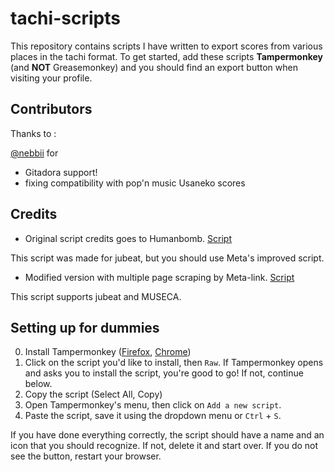 # tachi-scripts

This repository contains scripts I have written to export scores from various places in the tachi format. To get started, add these scripts **Tampermonkey** (and **NOT** Greasemonkey) and you should find an export button when visiting your profile.

## Contributors
Thanks to :

[@nebbii](https://github.com/nebbii) for 
- Gitadora support!
- fixing compatibility with pop'n music Usaneko scores 

## Credits

- Original script credits goes to Humanbomb. [Script](https://gist.github.com/vmichalak/7fb3084260b0bf646a36b74eff823d69)

This script was made for jubeat, but you should use Meta's improved script.

- Modified version with multiple page scraping by Meta-link. [Script](https://gist.github.com/Meta-link/d01c15fc56a277becc7d67a7c1dccfa2)

This script supports jubeat and MUSECA.

## Setting up for dummies

0. Install Tampermonkey ([Firefox](https://addons.mozilla.org/en-US/firefox/addon/tampermonkey/), [Chrome](https://chrome.google.com/webstore/detail/tampermonkey/dhdgffkkebhmkfjojejmpbldmpobfkfo))
1. Click on the script you'd like to install, then `Raw`. If Tampermonkey opens and asks you to install the script, you're good to go! If not, continue below.
2. Copy the script (Select All, Copy)
3. Open Tampermonkey's menu, then click on `Add a new script`.
4. Paste the script, save it using the dropdown menu or `Ctrl` + `S`.

If you have done everything correctly, the script should have a name and an icon that you should recognize. If not, delete it and start over. If you do not see the button, restart your browser.
